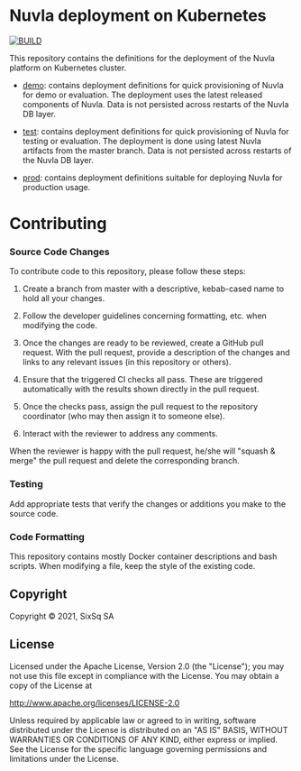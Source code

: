 # Nuvla deployment on Kubernetes

[![BUILD](https://github.com/nuvla/deployment-k8s/actions/workflows/main.yml/badge.svg)](https://github.com/nuvla/deployment-k8s/actions/workflows/main.yml)

This repository contains the definitions for the deployment of the Nuvla
platform on Kubernetes cluster.

 - [demo](https://github.com/nuvla/deployment-k8s/tree/master/demo): contains
 deployment definitions for quick provisioning of Nuvla for demo or 
 evaluation. The deployment uses the latest released components of Nuvla. 
 Data is not persisted across restarts of the Nuvla DB layer.
 
 - [test](https://github.com/nuvla/deployment-k8s/tree/master/test): contains
 deployment definitions for quick provisioning of Nuvla for testing or
 evaluation. The deployment is done using latest Nuvla artifacts from the master
 branch. Data is not persisted across restarts of the Nuvla DB layer.
 
 - [prod](https://github.com/nuvla/deployment-k8s/tree/master/prod): contains
 deployment definitions suitable for deploying Nuvla for production usage.

# Contributing

### Source Code Changes

To contribute code to this repository, please follow these steps:

 1. Create a branch from master with a descriptive, kebab-cased name
    to hold all your changes.

 2. Follow the developer guidelines concerning formatting, etc. when
    modifying the code.
   
 3. Once the changes are ready to be reviewed, create a GitHub pull
    request.  With the pull request, provide a description of the
    changes and links to any relevant issues (in this repository or
    others). 
   
 4. Ensure that the triggered CI checks all pass.  These are triggered
    automatically with the results shown directly in the pull request.

 5. Once the checks pass, assign the pull request to the repository
    coordinator (who may then assign it to someone else).

 6. Interact with the reviewer to address any comments.

When the reviewer is happy with the pull request, he/she will "squash
& merge" the pull request and delete the corresponding branch.

### Testing

Add appropriate tests that verify the changes or additions you make to
the source code.

### Code Formatting

This repository contains mostly Docker container descriptions and bash
scripts. When modifying a file, keep the style of the existing code.

## Copyright

Copyright &copy; 2021, SixSq SA

## License

Licensed under the Apache License, Version 2.0 (the "License"); you
may not use this file except in compliance with the License.  You may
obtain a copy of the License at

http://www.apache.org/licenses/LICENSE-2.0

Unless required by applicable law or agreed to in writing, software
distributed under the License is distributed on an "AS IS" BASIS,
WITHOUT WARRANTIES OR CONDITIONS OF ANY KIND, either express or
implied.  See the License for the specific language governing
permissions and limitations under the License.
